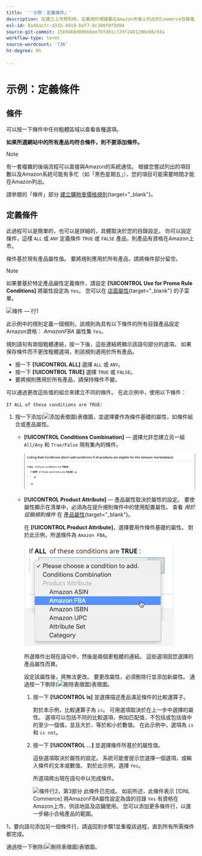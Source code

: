 ```yaml
---
title: '''示例：定義條件」'
description: 在建立上市規則時，定義用於標識要在Amazon市場上列出的Commerce目錄產品的條件。
exl-id: 8a48acfc-d31b-4919-bef7-8c300f0f9d94
source-git-commit: 15b9468d090b6ee79fd91c729f2481296e98c93a
workflow-type: tm+mt
source-wordcount: '736'
ht-degree: 0%

---
```


# 示例：定義條件

## 條件

可以按一下條件中任何粗體區域以查看各種選項。

**如果所選網站中的所有產品均符合條件，則不要添加條件。**

>[!NOTE]
>
>有一套複雜的後端流程可以直接與Amazon的系統通信。 根據您嘗試列出的項目數以及Amazon系統可能有多忙（如「黑色星期五」），您的項目可能需要時間才能在Amazon列出。

請參閱的「條件」部分 [建立購物車價格規則](https://docs.magento.com/user-guide/marketing/price-rules-catalog-create.html){target="_blank"}。

## 定義條件

此過程可以是簡單的，也可以是詳細的，具體取決於您的目錄設定。 你可以設定條件，這樣 `ALL` 或 `ANY` 定義條件 `TRUE` 或 `FALSE` 產品，則產品有資格在Amazon上市。

條件基於現有產品屬性值。 要將規則應用於所有產品，請將條件部分留空。

>[!NOTE]
>
>如果要基於特定產品屬性定義條件，請設定 **[!UICONTROL Use for Promo Rule Conditions]** 將屬性設定為 `Yes`。 您可以在 [店面屬性](https://docs.magento.com/user-guide/catalog/product-attributes-add.html){target="_blank"} 的子菜單。

![條件 — 行1](assets/ob-listing-rule-conditions-start.png)

此示例中的規則定義一個規則，該規則為具有以下條件的所有目錄產品設定Amazon資格： _AmazonFBA_ 屬性集 `Yes`。

規則語句有兩個粗體連結，按一下後，這些連結將顯示該語句部分的選項。 如果保存條件而不更改粗體選項，則該規則適用於所有產品。

- 按一下 **[!UICONTROL ALL]** 選擇 `ALL` 或 `ANY`。
- 按一下 **[!UICONTROL TRUE]** 選擇 `TRUE` 或 `FALSE`。
- 要將規則應用於所有產品，請保持條件不變。

可以通過更改這些值的組合來建立不同的條件。 在此示例中，使用以下條件：

`If ALL of these conditions are TRUE:`

1. 按一下添加(![添加表徵圖](assets/btn-add-grn.png))表徵圖，並選擇要作為條件基礎的屬性，如條件組合或產品屬性。

   - **[!UICONTROL Conditions Combination]**  — 選擇允許您建立另一組 `All/Any` 和 `True/False` 現有集內的條件。

      ![條件組合](assets/ob-conditions-combinations.png)

   - **[!UICONTROL Product Attribute]**  — 產品屬性取決於屬性的設定。 要使屬性顯示在清單中，必須為在提升規則條件中的使用配置屬性。 查看 _用於促銷規則條件_ 在 [產品屬性](https://docs.magento.com/user-guide/stores/attributes-product.html){target="_blank"}。

      在 **[!UICONTROL Product Attribute]**，選擇要用作條件基礎的屬性。 對於此示例，所選條件為 `Amazon FBA`。

      ![條件行2，第2部分](assets/ob-condition-attribute-dropdown.png)

      所選條件出現在語句中，然後是兩個更粗體的連結。 這些選項因您選擇的產品屬性而異。

      設定該屬性後，將無法更改。 要更改屬性，必須刪除行並添加新屬性。 通過按一下刪除(![刪除表徵圖](assets/btn-del-red.png))表徵圖。

      1. 按一下 **[!UICONTROL is]** 並選擇描述產品滿足條件的比較運算子。

         對於本示例，比較運算子為 `is`。 可用選項取決於在上一步中選擇的屬性。 選項可以包括不同的比較選項，例如匹配值，不包括或包括值中的至少一個值，並且大於、等於和小於數值。 在此示例中，選項為 `is` 和 `is not`。

      1. 按一下 **[!UICONTROL ...]** 並選擇條件所基於的屬性值。

         這些選項取決於屬性的設定。 系統可能會提示您選擇一個選項，或輸入條件的文本或數值。 對於此示例，選擇 `Yes`。

         所選項將出現在語句中以完成條件。

         ![條件行2，第3部分](assets/ob-listing-rule-condition-is.png)
   此條件已完成。 如前所述，此條件表示 [!DNL Commerce] 將AmazonFBA屬性設定為值的目錄 `Yes` 有資格在Amazon上市，供該地區及店鋪使用。 您可以添加更多條件行，以進一步縮小合格產品的範圍。

1，要向語句添加另一個條件行，請返回到步驟1並重複該過程，直到所有所需條件都完成。

通過按一下刪除(![刪除表徵圖](assets/btn-del-red.png))表徵圖。
